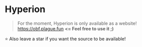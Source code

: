 # Hyperion

> For the moment, Hyperion is only available as a website! <br>
> https://obf.plague.fun **<= Feel free to use it ;)**<br>

⭐ Also leave a star if you want the source to be available!
